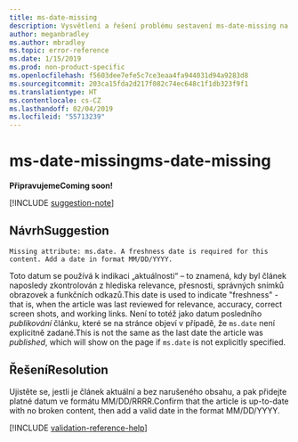 ```yaml
---
title: ms-date-missing
description: Vysvětlení a řešení problému sestavení ms-date-missing na webu Docs
author: meganbradley
ms.author: mbradley
ms.topic: error-reference
ms.date: 1/15/2019
ms.prod: non-product-specific
ms.openlocfilehash: f5603dee7efe5c7ce3eaa4fa944031d94a9283d8
ms.sourcegitcommit: 203ca15fda2d217f082c74ec648c1f1db323f9f1
ms.translationtype: HT
ms.contentlocale: cs-CZ
ms.lasthandoff: 02/04/2019
ms.locfileid: "55713239"
---
```

# <a name="ms-date-missing"></a><span data-ttu-id="62002-103">ms-date-missing</span><span class="sxs-lookup"><span data-stu-id="62002-103">ms-date-missing</span></span>

<span data-ttu-id="62002-104">**Připravujeme**</span><span class="sxs-lookup"><span data-stu-id="62002-104">**Coming soon!**</span></span>

[!INCLUDE [suggestion-note](includes/suggestion-note.md)]

## <a name="suggestion"></a><span data-ttu-id="62002-105">Návrh</span><span class="sxs-lookup"><span data-stu-id="62002-105">Suggestion</span></span>

`Missing attribute: ms.date. A freshness date is required for this content. Add a date in format MM/DD/YYYY.`

<span data-ttu-id="62002-106">Toto datum se používá k indikaci „aktuálnosti“ – to znamená, kdy byl článek naposledy zkontrolován z hlediska relevance, přesnosti, správných snímků obrazovek a funkčních odkazů.</span><span class="sxs-lookup"><span data-stu-id="62002-106">This date is used to indicate "freshness" - that is, when the article was last reviewed for relevance, accuracy, correct screen shots, and working links.</span></span> <span data-ttu-id="62002-107">Není to totéž jako datum posledního *publikování* článku, které se na stránce objeví v případě, že `ms.date` není explicitně zadané.</span><span class="sxs-lookup"><span data-stu-id="62002-107">This is not the same as the last date the article was *published*, which will show on the page if `ms.date` is not explicitly specified.</span></span>

## <a name="resolution"></a><span data-ttu-id="62002-108">Řešení</span><span class="sxs-lookup"><span data-stu-id="62002-108">Resolution</span></span>

<span data-ttu-id="62002-109">Ujistěte se, jestli je článek aktuální a bez narušeného obsahu, a pak přidejte platné datum ve formátu MM/DD/RRRR.</span><span class="sxs-lookup"><span data-stu-id="62002-109">Confirm that the article is up-to-date with no broken content, then add a valid date in the format MM/DD/YYYY.</span></span>

<!--make sure to add this file to your includes folder and verify the path-->
[!INCLUDE [validation-reference-help](includes/validation-reference-help.md)]
